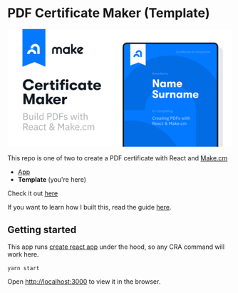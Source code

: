 # PDF Certificate Maker (Template)

<img src="https://raw.githubusercontent.com/jamesrplee/certificate-app/main/public/og-image.png">

<br/>

This repo is one of two to create a PDF certificate with React and [Make.cm](https://make.cm)

- [App](https://github.com/jamesrplee/certificate-app)
- **Template** (you're here)

Check it out [here](https://certificate.make.cm/)

If you want to learn how I built this, read the guide [here](https://make.cm/blog/make-a-pdf-certificate).

## Getting started

This app runs [create react app](https://create-react-app.dev/docs/getting-started) under the hood, so any CRA command will work here.

```
yarn start
```
Open [http://localhost:3000](http://localhost:3000) to view it in the browser.
